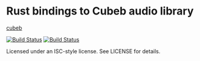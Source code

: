 # Rust bindings to Cubeb audio library

[cubeb](https://github.com/kinetiknz/cubeb)

[![Build Status](https://travis-ci.org/djg/cubeb-ffi.svg?branch=master)](https://travis-ci.org/djg/cubeb-ffi)
[![Build Status](https://ci.appveyor.com/api/projects/status/4xs6sg9ngprolwsl/branch/master?svg=true)](https://ci.appveyor.com/project/djg/cubeb/branch/master)

Licensed under an ISC-style license.  See LICENSE for details.

